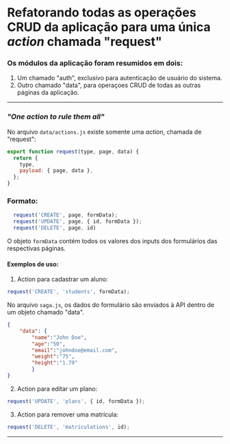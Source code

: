 #   Refatorando todas as operações CRUD da aplicação para uma única *action* chamada "request"

###   Os módulos da aplicação foram resumidos em dois:
1) Um chamado "auth", exclusivo para autenticação de usuário do sistema.
2) Outro chamado "data", para operaçoes CRUD de todas as outras páginas da aplicação.

------------

### *"One action to rule them all"*
No arquivo `data/actions.js` existe somente uma *action*, chamada de "request":
```javascript
export function request(type, page, data) {
  return {
    type,
    payload: { page, data },
  };
}
```
### Formato:
```javascript
  request('CREATE', page, formData);
  request('UPDATE', page, { id, formData });
  request('DELETE', page, id)
```

  O objeto `formData` contém todos os valores dos inputs dos formulários das respectivas páginas.

####   Exemplos de uso:
1) Action para cadastrar um aluno:
```javascript
request('CREATE', 'students', formData);
```
No arquivo `saga.js`, os dados do formulário são enviados à API dentro de um objeto chamado "data".

```json
{ 
	"data": {
		"name":"John Doe", 
		"age":"50", 
		"email":"johndoe@email.com", 
		"weight":"75", 
		"height":"1.79"
		}
}
```


2) Action para editar um plano: 
```javascript
request('UPDATE', 'plans', { id, formData });
```

3) Action para remover uma matrícula: 
```javascript
request('DELETE', 'matriculations', id);
```

------------



